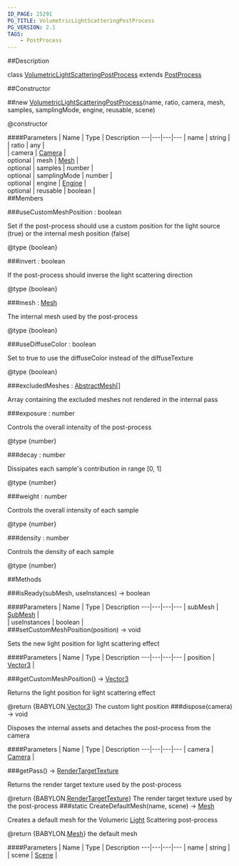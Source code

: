 ```yaml
---
ID_PAGE: 25291
PG_TITLE: VolumetricLightScatteringPostProcess
PG_VERSION: 2.1
TAGS:
    - PostProcess
---
```

##Description

class [VolumetricLightScatteringPostProcess](/classes/2.2/VolumetricLightScatteringPostProcess) extends [PostProcess](/classes/2.2/PostProcess)



##Constructor

##new [VolumetricLightScatteringPostProcess](/classes/2.2/VolumetricLightScatteringPostProcess)(name, ratio, camera, mesh, samples, samplingMode, engine, reusable, scene)

@constructor

####Parameters
 | Name | Type | Description
---|---|---|---
 | name | string |  
 | ratio | any |  
 | camera | [Camera](/classes/2.2/Camera) |  
optional | mesh | [Mesh](/classes/2.2/Mesh) |  
optional | samples | number |  
optional | samplingMode | number |  
optional | engine | [Engine](/classes/2.2/Engine) |  
optional | reusable | boolean |  
##Members

###useCustomMeshPosition : boolean

Set if the post-process should use a custom position for the light source (true) or the internal mesh position (false)

@type {boolean}

###invert : boolean

If the post-process should inverse the light scattering direction

@type {boolean}

###mesh : [Mesh](/classes/2.2/Mesh)

The internal mesh used by the post-process

@type {boolean}

###useDiffuseColor : boolean

Set to true to use the diffuseColor instead of the diffuseTexture

@type {boolean}

###excludedMeshes : [AbstractMesh](/classes/2.2/AbstractMesh)[]

Array containing the excluded meshes not rendered in the internal pass

###exposure : number

Controls the overall intensity of the post-process

@type {number}

###decay : number

Dissipates each sample's contribution in range [0, 1]

@type {number}

###weight : number

Controls the overall intensity of each sample

@type {number}

###density : number

Controls the density of each sample

@type {number}

##Methods

###isReady(subMesh, useInstances) &rarr; boolean



####Parameters
 | Name | Type | Description
---|---|---|---
 | subMesh | [SubMesh](/classes/2.2/SubMesh) |  
 | useInstances | boolean |  
###setCustomMeshPosition(position) &rarr; void

Sets the new light position for light scattering effect

####Parameters
 | Name | Type | Description
---|---|---|---
 | position | [Vector3](/classes/2.2/Vector3) |  

###getCustomMeshPosition() &rarr; [Vector3](/classes/2.2/Vector3)

Returns the light position for light scattering effect

@return {BABYLON.[Vector3](/classes/2.2/Vector3)} The custom light position
###dispose(camera) &rarr; void

Disposes the internal assets and detaches the post-process from the camera

####Parameters
 | Name | Type | Description
---|---|---|---
 | camera | [Camera](/classes/2.2/Camera) |  

###getPass() &rarr; [RenderTargetTexture](/classes/2.2/RenderTargetTexture)

Returns the render target texture used by the post-process

@return {BABYLON.[RenderTargetTexture](/classes/2.2/RenderTargetTexture)} The render target texture used by the post-process
###static CreateDefaultMesh(name, scene) &rarr; [Mesh](/classes/2.2/Mesh)

Creates a default mesh for the Volumeric [Light](/classes/2.2/Light) Scattering post-process

@return {BABYLON.[Mesh](/classes/2.2/Mesh)} the default mesh

####Parameters
 | Name | Type | Description
---|---|---|---
 | name | string |  
 | scene | [Scene](/classes/2.2/Scene) |  
